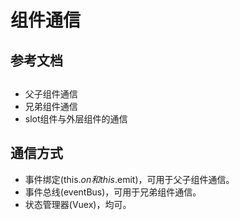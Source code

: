 # 组件通信

## 参考文档

## 
- 父子组件通信
- 兄弟组件通信
- slot组件与外层组件的通信

## 通信方式
- 事件绑定(this.$on 和 this.$emit)，可用于父子组件通信。
- 事件总线(eventBus)，可用于兄弟组件通信。
- 状态管理器(Vuex)，均可。
